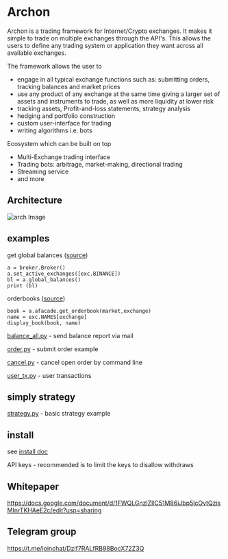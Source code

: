# Archon

Archon is a trading framework for Internet/Crypto exchanges. It makes it simple to trade on multiple exchanges through the API's. This allows the users to define any trading system or application they want across all available exchanges.

The framework allows the user to

* engage in all typical exchange functions such as: submitting orders, tracking balances and market prices
* use any product of any exchange at the same time giving a larger set of assets and instruments to trade, as well as more liquidity at lower risk
* tracking assets, Profit-and-loss statements, strategy analysis
* hedging and portfolio construction
* custom user-interface for trading
* writing algorithms i.e. bots

Ecosystem which can be built on top

* Multi-Exchange trading interface
* Trading bots: arbitrage, market-making, directional trading
* Streaming service
* and more

## Architecture

![arch Image](docs/arch.png)

## examples

get global balances ([source](examples/balance_simple.py))

```
a = broker.Broker()
a.set_active_exchanges([exc.BINANCE])
bl = a.global_balances()
print (bl)
```
 
orderbooks ([source](examples/show_ordersbooks.py))
 
```
book = a.afacade.get_orderbook(market,exchange)
name = exc.NAMES[exchange]
display_book(book, name)
```

[balance_all.py](examples/balance_all.py) - send balance report via mail 

[order.py](examples/order.py) - submit order example

[cancel.py](examples/cancel.py) - cancel open order by command line

[user_tx.py](examples/user_tx.py) - user transactions

## simply strategy

[strategy.py](examples/strategy.py) - basic strategy example

## install 

see [install doc](docs/install.md)

API keys - recommended is to limit the keys to disallow withdraws

## Whitepaper

https://docs.google.com/document/d/1FWQLGnzlZllC51M86iJbp5lcOvtQzisMInrTKHAeE2c/edit?usp=sharing

## Telegram group

https://t.me/joinchat/Dzif7RALfRB98BocX72Z3Q
